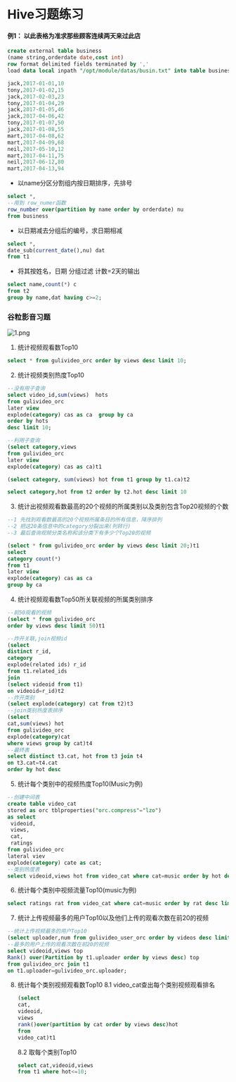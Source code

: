 # Hive习题练习
#### 例1： 以此表格为准求那些顾客连续两天来过此店
```sql
create external table business
(name string,orderdate date,cost int)
row format delimited fields terminated by ','
load data local inpath "/opt/module/datas/busin.txt" into table business;

jack,2017-01-01,10
tony,2017-01-02,15
jack,2017-02-03,23
tony,2017-01-04,29
jack,2017-01-05,46
jack,2017-04-06,42
tony,2017-01-07,50
jack,2017-01-08,55
mart,2017-04-08,62
mart,2017-04-09,68
neil,2017-05-10,12
mart,2017-04-11,75
neil,2017-06-12,80
mart,2017-04-13,94
```
+ 以name分区分割组内按日期排序，先排号
```sql
select *,
--用到 row_numer函数
row_number over(partition by name order by orderdate) nu 
from business 
```
+ 以日期减去分组后的编号，求日期相减
```sql
select *,
date_sub(current_date(),nu) dat
from t1
```
+ 将其按姓名，日期 分组过滤 计数=2天的输出
```sql
select name,count(*) c
from t2
group by name,dat having c>=2;
```
### 谷粒影音习题
![1.png](https://i.loli.net/2020/06/12/rFwbWyZSfOGUACR.png)
1. 统计视频观看数Top10
```sql
select * from gulivideo_orc order by views desc limit 10; 
```
2. 统计视频类别热度Top10 
```sql
--没有用子查询
select video_id,sum(views)  hots
from gulivideo_orc 
later view 
explode(category) cas as ca  group by ca
order by hots
desc limit 10;

--利用子查询
(select category,views
from gulivideo_orc
later view 
explode(category) cas as ca)t1

(select category, sum(views) hot from t1 group by t1.ca)t2

select category,hot from t2 order by t2.hot desc limit 10

```
3.  统计出视频观看数最高的20个视频的所属类别以及类别包含Top20视频的个数
```sql
--1 先找到观看数最高的20个视频所属条目的所有信息，降序排列
--2 把这20条信息中的category分裂出来(列转行)
--3 最后查询视频分类名称和该分类下有多少个Top20的视频

(select * from gulivideo_orc order by views desc limit 20;)t1
select 
category count(*)
from t1 
later view 
explode(category) cas as ca
group by ca 
```
4.  统计视频观看数Top50所关联视频的所属类别排序
```sql
--前50观看的视频
(select * from gulivideo_orc 
order by views desc limit 50)t1

--炸开关联,join视频id
(select 
distinct r_id,
category
explode(related ids) r_id
from t1.related_ids
join
(select videoid from t1)
on videoid=r_id)t2
--炸开类别
(select explode(category) cat from t2)t3
--join类别热度表排序
(select 
cat,sum(views) hot
from gulivideo_orc
explode(category)cat
where views group by cat)t4
--最终表
select distinct t3.cat, hot from t3 join t4 
on t3.cat=t4.cat
order by hot desc

```
5.  统计每个类别中的视频热度Top10(Music为例)
```sql
--创建中间表
create table video_cat 
stored as orc tblproperties("orc.compress"="lzo") 
as select 
 videoid,
 views, 
 cat,
 ratings
from gulivideo_orc 
lateral viev
explode(category) cate as cat;
--类别热度表
select videoid,views hot from video_cat where cat=music order by hot desc limit 10; 
```
6.  统计每个类别中视频流量Top10(music为例)
```sql
select ratings rat from video_cat where cat=music order by rat desc limit 10; 
```
7.  统计上传视频最多的用户Top10以及他们上传的观看次数在前20的视频
```sql
--统计上传视频最多的用户Top10
(select uploader,num from gulivideo_user_orc order by videos desc limit 10)t1
--最多的用户上传的观看次数在前20的视频
select videoid,views top 
Rank() over(Partition by t1.uploader order by views desc) top
from gulivideo_orc join t1 
on t1.uploader=gulivideo_orc.uploader;
```
8.  统计每个类别视频观看数Top10
    8.1 video_cat查出每个类别视频观看排名
    
    ```sql
    (select
    cat,
    videoid,
    views
    rank()over(partition by cat order by views desc)hot
    from 
    video_cat)t1
    ```
      8.2 取每个类别Top10
    ```sql
    select cat,videoid,views
    from t1 where hot<=10;
    ```
